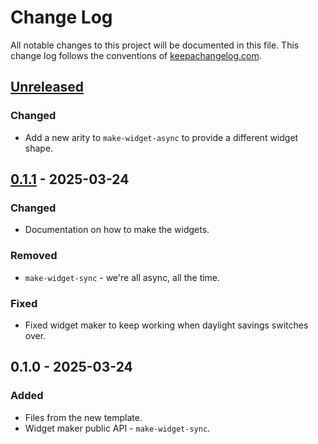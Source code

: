 # Change Log
All notable changes to this project will be documented in this file. This change log follows the conventions of [keepachangelog.com](http://keepachangelog.com/).

## [Unreleased]
### Changed
- Add a new arity to `make-widget-async` to provide a different widget shape.

## [0.1.1] - 2025-03-24
### Changed
- Documentation on how to make the widgets.

### Removed
- `make-widget-sync` - we're all async, all the time.

### Fixed
- Fixed widget maker to keep working when daylight savings switches over.

## 0.1.0 - 2025-03-24
### Added
- Files from the new template.
- Widget maker public API - `make-widget-sync`.

[Unreleased]: https://sourcehost.site/your-name/html-slurper/compare/0.1.1...HEAD
[0.1.1]: https://sourcehost.site/your-name/html-slurper/compare/0.1.0...0.1.1
